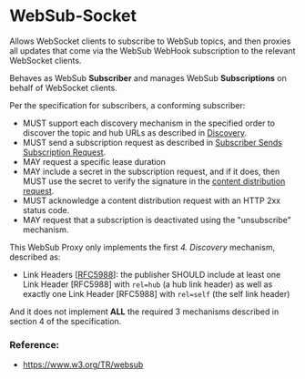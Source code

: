 # WebSub-Socket

Allows WebSocket clients to subscribe to WebSub topics, and then
proxies all updates that come via the WebSub WebHook subscription
to the relevant WebSocket clients.

Behaves as WebSub **Subscriber** and manages WebSub **Subscriptions**
on behalf of WebSocket clients.

Per the specification for subscribers, a conforming subscriber:

* MUST support each discovery mechanism in the specified order to discover the topic and hub URLs as described in [Discovery](https://www.w3.org/TR/websub/#discovery).
* MUST send a subscription request as described in [Subscriber Sends Subscription Request](https://www.w3.org/TR/websub/#subscriber-sends-subscription-request).
* MAY request a specific lease duration
* MAY include a secret in the subscription request, and if it does, then MUST use the secret to verify the signature in the [content distribution request](https://www.w3.org/TR/websub/#authenticated-content-distribution).
* MUST acknowledge a content distribution request with an HTTP 2xx status code.
* MAY request that a subscription is deactivated using the "unsubscribe" mechanism.

This WebSub Proxy only implements the first *4. Discovery* mechanism, described as:

* Link Headers [[RFC5988](https://tools.ietf.org/html/rfc5988)]: the publisher SHOULD include at least one Link Header [RFC5988] with `rel=hub` (a hub link header) as well as exactly one Link Header [RFC5988] with `rel=self` (the self link header)

And it does not implement **ALL** the required 3 mechanisms described in section 4 of the specification.

### Reference:

* https://www.w3.org/TR/websub
